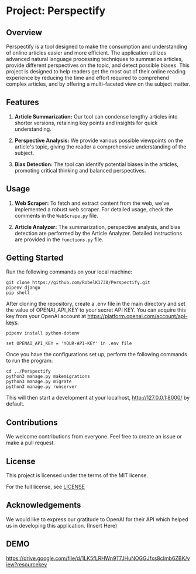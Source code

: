 # Project: Perspectify

## Overview

Perspectify is a tool designed to make the consumption and understanding of online articles easier and more efficient. The application utilizes advanced natural language processing techniques to summarize articles, provide different perspectives on the topic, and detect possible biases. This project is designed to help readers get the most out of their online reading experience by reducing the time and effort required to comprehend complex articles, and by offering a multi-faceted view on the subject matter.

## Features

1. **Article Summarization:** Our tool can condense lengthy articles into shorter versions, retaining key points and insights for quick understanding.

2. **Perspective Analysis:** We provide various possible viewpoints on the article's topic, giving the reader a comprehensive understanding of the subject.

3. **Bias Detection:** The tool can identify potential biases in the articles, promoting critical thinking and balanced perspectives.

## Usage

1. **Web Scraper:** To fetch and extract content from the web, we've implemented a robust web scraper. For detailed usage, check the comments in the `WebScrape.py` file.

2. **Article Analyzer:** The summarization, perspective analysis, and bias detection are performed by the Article Analyzer. Detailed instructions are provided in the `functions.py` file.

## Getting Started

Run the following commands on your local machine:

```
git clone https://github.com/RobelK1738/Perspectify.git
pipenv django
pip shell
```

After cloning the repository, create a .env file in the main directory and set the value of OPENAI_API_KEY to your secret API KEY. You can acquire this key from your OpenAI account at https://platform.openai.com/account/api-keys.

```
pipenv install python-dotenv

set OPENAI_API_KEY = 'YOUR-API-KEY' in .env file
```

Once you have the configurations set up, perform the following commands to run the program:

```
cd ../Perspectify
python3 manage.py makemigrations
python3 manage.py migrate
python3 manage.py runserver
```

This will then start a development at your localhost, <http://127.0.0.1:8000/> by default.

## Contributions

We welcome contributions from everyone. Feel free to create an issue or make a pull request.

## License

This project is licensed under the terms of the MIT license.

For the full license, see [LICENSE](LICENSE)

## Acknowledgements

We would like to express our gratitude to OpenAI for their API which helped us in developing this application.
(Insert Here)

## DEMO ##
<https://drive.google.com/file/d/1LK5fLRHWn9T7JHuNOGGJfxs8cImb6ZBK/view?resourcekey>
